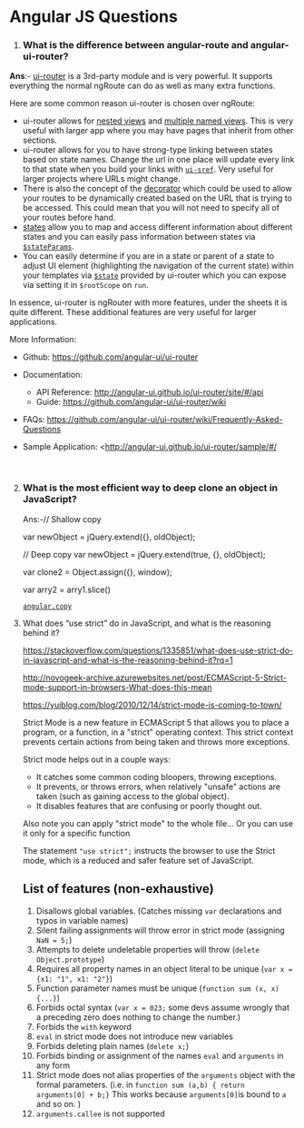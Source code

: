

# Angular JS Questions

1. ### **What is the difference between angular-route and angular-ui-router?**

  **Ans**:- [ui-router](https://github.com/angular-ui/ui-router) is a 3rd-party module and is very powerful. It supports everything the normal ngRoute can do as well as many extra functions.

  Here are some common reason ui-router is chosen over ngRoute:

  - ui-router allows for [nested views](https://github.com/angular-ui/ui-router/wiki/Nested-States-%26-Nested-Views) and [multiple named views](https://github.com/angular-ui/ui-router/wiki/Multiple-Named-Views). This is very useful with larger app where you may have pages that inherit from other sections.
  - ui-router allows for you to have strong-type linking between states based on state names. Change the url in one place will update every link to that state when you build your links with [`ui-sref`](http://angular-ui.github.io/ui-router/site/#/api/ui.router.state.directive:ui-sref). Very useful for larger projects where URLs might change.
  - There is also the concept of the [decorator](http://angular-ui.github.io/ui-router/site/#/api/ui.router.state.$stateProvider#methods_decorator) which could be used to allow your routes to be dynamically created based on the URL that is trying to be accessed. This could mean that you will not need to specify all of your routes before hand.
  - [states](https://github.com/angular-ui/ui-router/wiki#state-manager) allow you to map and access different information about different states and you can easily pass information between states via [`$stateParams`](https://github.com/angular-ui/ui-router/wiki/URL-Routing#stateparams-service).
  - You can easily determine if you are in a state or parent of a state to adjust UI element (highlighting the navigation of the current state) within your templates via [`$state`](http://angular-ui.github.io/ui-router/site/#/api/ui.router.state.$state) provided by ui-router which you can expose via setting it in `$rootScope` on `run`.

  In essence, ui-router is ngRouter with more features, under the sheets it is quite different. These additional features are very useful for larger applications.

  More Information:

  - Github: <https://github.com/angular-ui/ui-router>

  - Documentation:

    - API Reference: <http://angular-ui.github.io/ui-router/site/#/api>
    - Guide: <https://github.com/angular-ui/ui-router/wiki>

  - FAQs: <https://github.com/angular-ui/ui-router/wiki/Frequently-Asked-Questions>

  - Sample Application: <http://angular-ui.github.io/ui-router/sample/#/

    ​

2. ### What is the most efficient way to deep clone an object in JavaScript?

   Ans:-// Shallow copy

   var newObject = jQuery.extend({}, oldObject);

   // Deep copy
   var newObject = jQuery.extend(true, {}, oldObject);

   var clone2 = Object.assign({}, window);

   var arry2 = arry1.slice()

   [`angular.copy`](https://docs.angularjs.org/api/ng/function/angular.copy) 

3. What does “use strict” do in JavaScript, and what is the reasoning behind it?

   https://stackoverflow.com/questions/1335851/what-does-use-strict-do-in-javascript-and-what-is-the-reasoning-behind-it?rq=1

   http://novogeek-archive.azurewebsites.net/post/ECMAScript-5-Strict-mode-support-in-browsers-What-does-this-mean

   https://yuiblog.com/blog/2010/12/14/strict-mode-is-coming-to-town/

   Strict Mode is a new feature in ECMAScript 5 that allows you to place a program, or a function, in a "strict" operating context. This strict context prevents certain actions from being taken and throws more exceptions.

   Strict mode helps out in a couple ways:

   - It catches some common coding bloopers, throwing exceptions.
   - It prevents, or throws errors, when relatively "unsafe" actions are taken (such as gaining access to the global object).
   - It disables features that are confusing or poorly thought out.

   Also note you can apply "strict mode" to the whole file... Or you can use it only for a specific function 

   The statement `"use strict";` instructs the browser to use the Strict mode, which is a reduced and safer feature set of JavaScript.

   ## List of features (non-exhaustive)

   1. Disallows global variables. (Catches missing `var` declarations and typos in variable names)
   2. Silent failing assignments will throw error in strict mode (assigning `NaN = 5;`)
   3. Attempts to delete undeletable properties will throw (`delete Object.prototype`)
   4. Requires all property names in an object literal to be unique (`var x = {x1: "1", x1: "2"}`)
   5. Function parameter names must be unique (`function sum (x, x) {...}`)
   6. Forbids octal syntax (`var x = 023;` some devs assume wrongly that a preceding zero does nothing to change the number.)
   7. Forbids the `with` keyword
   8. `eval` in strict mode does not introduce new variables
   9. Forbids deleting plain names (`delete x;`)
   10. Forbids binding or assignment of the names `eval` and `arguments` in any form
   11. Strict mode does not alias properties of the `arguments` object with the formal parameters. (i.e. in `function sum (a,b) { return arguments[0] + b;}` This works because `arguments[0]`is bound to `a` and so on. )
   12. `arguments.callee` is not supported






